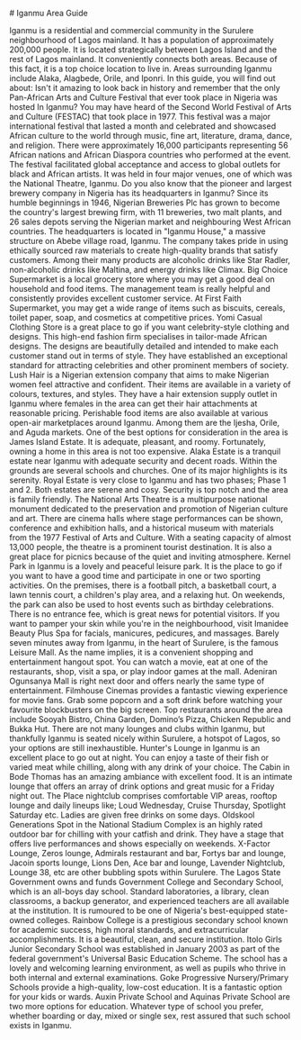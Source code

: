 \# Iganmu Area Guide

Iganmu is a residential and commercial community in the Surulere neighbourhood of Lagos mainland. It has a population of approximately 200,000 people. It is located strategically between Lagos Island and the rest of Lagos mainland. It conveniently connects both areas. Because of this fact, it is a top choice location to live in. Areas surrounding Iganmu include Alaka, Alagbede, Orile, and Iponri. In this guide, you will find out about: Isn't it amazing to look back in history and remember that the only Pan\-African Arts and Culture Festival that ever took place in Nigeria was hosted In Iganmu? You may have heard of the Second World Festival of Arts and Culture (FESTAC) that took place in 1977\. This festival was a major international festival that lasted a month and celebrated and showcased African culture to the world through music, fine art, literature, drama, dance, and religion. There were approximately 16,000 participants representing 56 African nations and African Diaspora countries who performed at the event. The festival facilitated global acceptance and access to global outlets for black and African artists. It was held in four major venues, one of which was the National Theatre, Iganmu. Do you also know that the pioneer and largest brewery company in Nigeria has its headquarters in Iganmu? Since its humble beginnings in 1946, Nigerian Breweries Plc has grown to become the country's largest brewing firm, with 11 breweries, two malt plants, and 26 sales depots serving the Nigerian market and neighbouring West African countries. The headquarters is located in "Iganmu House," a massive structure on Abebe village road, Iganmu. The company takes pride in using ethically sourced raw materials to create high\-quality brands that satisfy customers. Among their many products are alcoholic drinks like Star Radler, non\-alcoholic drinks like Maltina, and energy drinks like Climax. Big Choice Supermarket is a local grocery store where you may get a good deal on household and food items. The management team is really helpful and consistently provides excellent customer service. At First Faith Supermarket, you may get a wide range of items such as biscuits, cereals, toilet paper, soap, and cosmetics at competitive prices. Yomi Casual Clothing Store is a great place to go if you want celebrity\-style clothing and designs. This high\-end fashion firm specialises in tailor\-made African designs. The designs are beautifully detailed and intended to make each customer stand out in terms of style. They have established an exceptional standard for attracting celebrities and other prominent members of society. Lush Hair is a Nigerian extension company that aims to make Nigerian women feel attractive and confident. Their items are available in a variety of colours, textures, and styles. They have a hair extension supply outlet in Iganmu where females in the area can get their hair attachments at reasonable pricing. Perishable food items are also available at various open\-air marketplaces around Iganmu. Among them are the Ijesha, Orile, and Aguda markets. One of the best options for consideration in the area is James Island Estate. It is adequate, pleasant, and roomy. Fortunately, owning a home in this area is not too expensive. Alaka Estate is a tranquil estate near Iganmu with adequate security and decent roads. Within the grounds are several schools and churches. One of its major highlights is its serenity. Royal Estate is very close to Iganmu and has two phases; Phase 1 and 2\. Both estates are serene and cosy. Security is top notch and the area is family friendly. The National Arts Theatre is a multipurpose national monument dedicated to the preservation and promotion of Nigerian culture and art. There are cinema halls where stage performances can be shown, conference and exhibition halls, and a historical museum with materials from the 1977 Festival of Arts and Culture. With a seating capacity of almost 13,000 people, the theatre is a prominent tourist destination. It is also a great place for picnics because of the quiet and inviting atmosphere. Kernel Park in Iganmu is a lovely and peaceful leisure park. It is the place to go if you want to have a good time and participate in one or two sporting activities. On the premises, there is a football pitch, a basketball court, a lawn tennis court, a children's play area, and a relaxing hut. On weekends, the park can also be used to host events such as birthday celebrations. There is no entrance fee, which is great news for potential visitors. If you want to pamper your skin while you're in the neighbourhood, visit Imanidee Beauty Plus Spa for facials, manicures, pedicures, and massages. Barely seven minutes away from Iganmu, in the heart of Surulere, is the famous Leisure Mall. As the name implies, it is a convenient shopping and entertainment hangout spot. You can watch a movie, eat at one of the restaurants, shop, visit a spa, or play indoor games at the mall. Adeniran Ogunsanya Mall is right next door and offers nearly the same type of entertainment. Filmhouse Cinemas provides a fantastic viewing experience for movie fans. Grab some popcorn and a soft drink before watching your favourite blockbusters on the big screen. Top restaurants around the area include Sooyah Bistro, China Garden, Domino’s Pizza, Chicken Republic and Bukka Hut. There are not many lounges and clubs within Iganmu, but thankfully Iganmu is seated nicely within Surulere, a hotspot of Lagos, so your options are still inexhaustible. Hunter's Lounge in Iganmu is an excellent place to go out at night. You can enjoy a taste of their fish or varied meat while chilling, along with any drink of your choice. The Cabin in Bode Thomas has an amazing ambiance with excellent food. It is an intimate lounge that offers an array of drink options and great music for a Friday night out. The Place nightclub comprises comfortable VIP areas, rooftop lounge and daily lineups like; Loud Wednesday, Cruise Thursday, Spotlight Saturday etc. Ladies are given free drinks on some days. Oldskool Generations Spot in the National Stadium Complex is an highly rated outdoor bar for chilling with your catfish and drink. They have a stage that offers live performances and shows especially on weekends. X\-Factor Lounge, Zeros lounge, Admirals restaurant and bar, Fortys bar and lounge, Jacoin sports lounge, Lions Den, Ace bar and lounge, Lavender Nightclub, Lounge 38, etc are other bubbling spots within Surulere. The Lagos State Government owns and funds Government College and Secondary School, which is an all\-boys day school. Standard laboratories, a library, clean classrooms, a backup generator, and experienced teachers are all available at the institution. It is rumoured to be one of Nigeria's best\-equipped state\-owned colleges. Rainbow College is a prestigious secondary school known for academic success, high moral standards, and extracurricular accomplishments. It is a beautiful, clean, and secure institution. Itolo Girls Junior Secondary School was established in January 2003 as part of the federal government's Universal Basic Education Scheme. The school has a lovely and welcoming learning environment, as well as pupils who thrive in both internal and external examinations. Goke Progressive Nursery/Primary Schools provide a high\-quality, low\-cost education. It is a fantastic option for your kids or wards. Auxin Private School and Aquinas Private School are two more options for education. Whatever type of school you prefer, whether boarding or day, mixed or single sex, rest assured that such school exists in Iganmu.